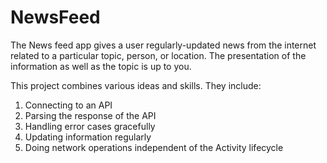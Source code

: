 # NewsFeed

The News feed app gives a user regularly-updated news from the internet related to a particular topic, person, or location. The presentation of the information as well as the topic is up to you. 

This project combines various ideas and skills. They include:

1. Connecting to an API
2. Parsing the response of the API
3. Handling error cases gracefully
4. Updating information regularly
5. Doing network operations independent of the Activity lifecycle
